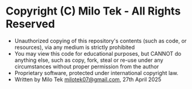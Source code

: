 # Copyright (C) Milo Tek - All Rights Reserved
 
- Unauthorized copying of this repository's contents (such as code, or resources), via any medium is strictly prohibited
- You may view this code for educational purposes, but CANNOT do anything else, such as copy, fork, steal or re-use under any circumstances without proper permission from the author
- Proprietary software, protected under international copyright law.
- Written by Milo Tek <milotek07@gmail.com>, 27th April 2025

